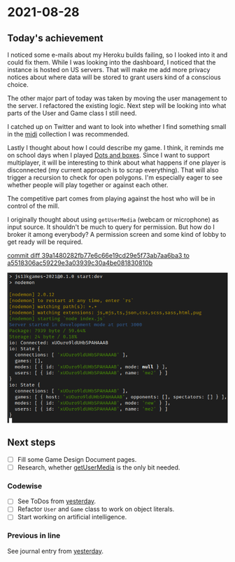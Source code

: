 # 2021-08-28

## Today's achievement

I noticed some e-mails about my Heroku builds failing, so I looked into it and
could fix them. While I was looking into the dashboard, I noticed that the
instance is hosted on US servers. That will make me add more privacy notices
about where data will be stored to grant users kind of a conscious choice.

The other major part of today was taken by moving the user management to the
server. I refactored the existing logic. Next step will be looking into what
parts of the User and Game class I still need.

I catched up on Twitter and want to look into whether I find something small
in the [midi][midi] collection I was recommended.

Lastly I thought about how I could describe my game. I think, it reminds me on
school days when I played [Dots and boxes][dab]. Since I want to support
multiplayer, it will be interesting to think about what happens if one player
is disconnected (my current approach is to scrap everything). That will also
trigger a recursion to check for open polygons. I'm especially eager to see
whether people will play together or against each other.

The competitive part comes from playing against the host who will be in control
of the mill.

I originally thought about using `getUserMedia` (webcam or microphone) as
input source. It shouldn't be much to query for permission. But how do I
broker it among everybody? A permission screen and some kind of lobby to get
ready will be required.

[commit diff 39a1480282fb77e6c66e19cd29e5f73ab7aa6ba3 to a5518306ac59229e3a03939c30a4be081830810b][diff]

![screenshot from 2021-08-28][screenshot]

## Next steps

- [ ] Fill some Game Design Document pages.
- [ ] Research, whether [getUserMedia][getusermedia] is the only bit needed.

### Codewise

- [ ] See ToDos from [yesterday][yesterday].
- [ ] Refactor `User` and `Game` class to work on object literals.
- [ ] Start working on artificial intelligence.

### Previous in line

See journal entry from [yesterday][yesterday].

[dab]: https://en.wikipedia.org/wiki/Dots_and_Boxes
[diff]: https://jaenis.ch/hobbies/coding/repos/ryuno-ki/js13kgames-2021/compare/39a1480282fb77e6c66e19cd29e5f73ab7aa6ba3...a5518306ac59229e3a03939c30a4be081830810b
[getusermedia]: https://developer.mozilla.org/en-US/docs/Web/API/MediaDevices/getUserMedia
[midi]: https://www.reddit.com/r/WeAreTheMusicMakers/comments/3ajwe4/the_largest_midi_collection_on_the_internet/
[screenshot]: ./2021-08-28.png
[yesterday]: ./2021-08-27.md
